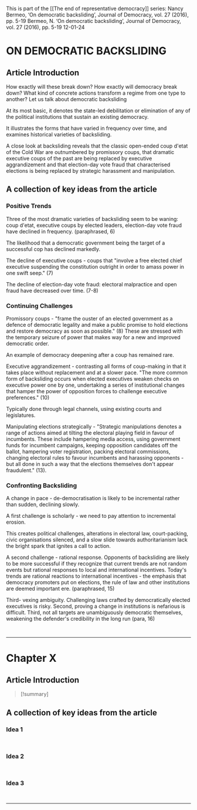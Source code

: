 This is part of the [[The end of representative democracy]] series:
Nancy Bermeo, ‘On democratic backsliding’, Journal of Democracy, vol. 27 (2016), pp. 5-19
Bermeo, N. ‘On democratic backsliding’, Journal of Democracy, vol. 27 (2016), pp. 5-19
12-01-24


# ON DEMOCRATIC BACKSLIDING
## Article Introduction

How exactly will these break down? How exactly will democracy break down? What kind of concrete actions transform a regime from one type to another? Let us talk about democratic backsliding

At its most basic, it denotes the state-led debilitation or elimination of any of the political institutions that sustain an existing democracy. 

It illustrates the forms that have varied in frequency over time, and examines historical varieties of backsliding.

A close look at backsliding reveals that the classic open-ended coup d'etat of the Cold War are outnumbered by promissory coups, that dramatic executive coups of the past are being replaced by executive aggrandizement and that election-day vote fraud that characterised elections is being replaced by strategic harassment and manipulation.

## A collection of key ideas from the article

### Positive Trends

Three of the most dramatic varieties of backsliding seem to be waning: coup d'etat, executive coups by elected leaders, election-day vote fraud have declined in frequency. (paraphrased, 6)

The likelihood that a democratic government being the target of a successful cop has declined markedly.

The decline of executive coups - coups that "involve a free elected chief executive suspending the constitution outright in order to amass power in one swift seep." (7)

The decline of election-day vote fraud: electoral malpractice and open fraud have decreased over time. (7-8)


### Continuing Challenges

Promissory coups - "frame the ouster of an elected government as a defence of democratic legality and make a public promise to hold elections and restore democracy as soon as possible." (8) These are stressed with the temporary seizure of power that makes way for a new and improved democratic order.

An example of democracy deepening after a coup has remained rare.

Executive aggrandizement - contrasting all forms of coup-making in that it takes place without replacement and at a slower pace. "The more common form of backsliding occurs when elected executives weaken checks on executive power one by one, undertaking a series of institutional changes that hamper the power of opposition forces to challenge executive preferences." (10)

Typically done through legal channels, using existing courts and legislatures.

Manipulating elections strategically - "Strategic manipulations denotes a range of actions aimed at tilting the electoral playing field in favour of incumbents. These include hampering media access, using government funds for incumbent campaigns, keeping opposition candidates off the ballot, hampering voter registration, packing electoral commissions, changing electoral rules to favour incumbents and harassing opponents - but all done in such a way that the elections themselves don't appear fraudulent." (13).


### Confronting Backsliding

A change in pace - de-democratisation is likely to be incremental rather than sudden, declining slowly.

A first challenge is scholarly - we need to pay attention to incremental erosion.

This creates political challenges, alterations in electoral law, court-packing, civic organisations silenced, and a slow slide towards authoritarianism lack the bright spark that ignites a call to action.

A second challenge - rational response. Opponents of backsliding are likely to be more successful if they recognize that current trends are not random events but rational responses to local and international incentives. Today's trends are rational reactions to international incentives - the emphasis that democracy promoters put on elections, the rule of law and other institutions are deemed important ere. (paraphrased, 15)

Third-  vexing ambiguity. Challenging laws crafted by democratically elected executives is risky. Second, proving a change in institutions is nefarious is difficult. Third, not all targets are unambiguously democratic themselves, weakening the defender's credibility in the long run (para, 16)

```ad-quote


```

---
# Chapter X
## Article Introduction

>[!summary]


## A collection of key ideas from the article

### Idea 1

```ad-quote


```
### Idea 2

```ad-quote


```

### Idea 3

```ad-quote


```

---
